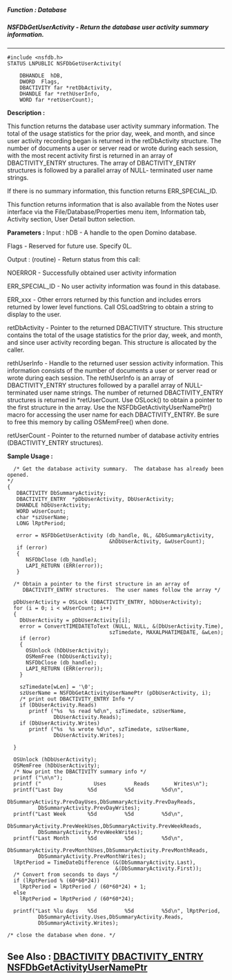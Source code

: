 ##### Function : Database
##### NSFDbGetUserActivity - Return the database user activity summary information.
---
```
#include <nsfdb.h>
STATUS LNPUBLIC NSFDbGetUserActivity(

	DBHANDLE  hDB,
	DWORD  Flags,
	DBACTIVITY far *retDbActivity,
	DHANDLE far *rethUserInfo,
	WORD far *retUserCount);
```
**Description :**

This function returns the database user activity summary information.  The 
total of the usage statistics for the prior day, week, and month, and since 
user activity recording began is returned in the retDbActivity structure.  The 
number of documents a user or server read or wrote during each session, with 
the most recent activity first is returned in an array of DBACTIVITY_ENTRY 
structures.  The array of  DBACTIVITY_ENTRY structures is followed by a 
parallel array of NULL- terminated user name strings.

If there is no summary information, this function returns ERR_SPECIAL_ID.

This function returns information that is also available from the Notes user 
interface via the File/Database/Properties menu item, Information tab, Activity 
section, User Detail button selection.  

**Parameters :**
Input :
hDB  -  A handle to the open Domino database.

Flags  -  Reserved for future use.  Specify 0L.

Output :
(routine)  -  Return status from this call: 

NOERROR - Successfully obtained user activity information

ERR_SPECIAL_ID - No user activity information was found in this database.

ERR_xxx - Other errors returned by this function and includes errors returned by lower level functions. Call OSLoadString to obtain a string to display to the user.


retDbActivity  -  Pointer to the returned DBACTIVITY structure.  This structure contains the total of the usage statistics for the prior day, week, and month, and since user activity recording began.  This structure is allocated by the caller.

rethUserInfo  -  Handle to the returned user session activity information.  This information consists of the number of documents a user or server read or wrote during each session.  The rethUserInfo is an array of DBACTIVITY_ENTRY structures followed by a parallel array of NULL-terminated user name strings.  The number of returned DBACTIVITY_ENTRY structures is returned in *retUserCount.  Use OSLock() to obtain a pointer to the first structure in the array.  Use the NSFDbGetActivityUserNamePtr() macro for accessing the user name for each DBACTIVITY_ENTRY.  Be sure to free this memory by calling OSMemFree() when done.

retUserCount  -  Pointer to the returned number of database activity entries (DBACTIVITY_ENTRY structures).


**Sample Usage :**
```
  /* Get the database activity summary.  The database has already been opened. 
*/
{
   DBACTIVITY DbSummaryActivity;
   DBACTIVITY_ENTRY  *pDbUserActivity, DbUserActivity;
   DHANDLE hDbUserActivity;
   WORD wUserCount;
   char *szUserName;
   LONG lRptPeriod;

   error = NSFDbGetUserActivity (db_handle, 0L, &DbSummaryActivity,
                                 &hDbUserActivity, &wUserCount);
   if (error)
   {
      NSFDbClose (db_handle);
      LAPI_RETURN (ERR(error));
   }

  /* Obtain a pointer to the first structure in an array of
     DBACTIVITY_ENTRY structures.  The user names follow the array */

  pDbUserActivity = OSLock (DBACTIVITY_ENTRY, hDbUserActivity);
  for (i = 0; i < wUserCount; i++)
  {
    DbUserActivity = pDbUserActivity[i];
    error = ConvertTIMEDATEToText (NULL, NULL, &(DbUserActivity.Time),
                                 szTimedate, MAXALPHATIMEDATE, &wLen);
    if (error)
    {
      OSUnlock (hDbUserActivity);
      OSMemFree (hDbUserActivity);
      NSFDbClose (db_handle);
      LAPI_RETURN (ERR(error));
    }

    szTimedate[wLen] = '\0';
    szUserName = NSFDbGetActivityUserNamePtr (pDbUserActivity, i);
    /* print out DBACTIVITY_ENTRY Info */
    if (DbUserActivity.Reads)
       printf ("%s  %s read %d\n", szTimedate, szUserName,
               DbUserActivity.Reads);
    if (DbUserActivity.Writes)
       printf ("%s  %s wrote %d\n", szTimedate, szUserName,
               DbUserActivity.Writes);

  }

  OSUnlock (hDbUserActivity);
  OSMemFree (hDbUserActivity);
  /* Now print the DBACTIVITY summary info */
  printf ("\n\n");
  printf ("                 Uses         Reads        Writes\n");
  printf("Last Day        %5d         %5d         %5d\n",
          DbSummaryActivity.PrevDayUses,DbSummaryActivity.PrevDayReads,
          DbSummaryActivity.PrevDayWrites);
  printf("Last Week       %5d         %5d         %5d\n",
          DbSummaryActivity.PrevWeekUses,DbSummaryActivity.PrevWeekReads,
          DbSummaryActivity.PrevWeekWrites);
  printf("Last Month      %5d         %5d         %5d\n",
          DbSummaryActivity.PrevMonthUses,DbSummaryActivity.PrevMonthReads,
          DbSummaryActivity.PrevMonthWrites);
  lRptPeriod = TimeDateDifference (&(DbSummaryActivity.Last),
                                   &(DbSummaryActivity.First));
  /* Convert from seconds to days */
  if (lRptPeriod % (60*60*24))
    lRptPeriod = lRptPeriod / (60*60*24) + 1;
  else
    lRptPeriod = lRptPeriod / (60*60*24);

  printf("Last %lu days   %5d         %5d         %5d\n", lRptPeriod,
          DbSummaryActivity.Uses,DbSummaryActivity.Reads,
          DbSummaryActivity.Writes);

/* close the database when done. */
```
**See Also :**
[DBACTIVITY](/reference/Data/DBACTIVITY)
[DBACTIVITY_ENTRY](/reference/Data/DBACTIVITY_ENTRY)
[NSFDbGetActivityUserNamePtr](/reference/Func/NSFDbGetActivityUserNamePtr)
---
